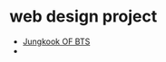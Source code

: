 # web design project

<ul>
<li><a href="Jungkook.html/index.html" target="_blank">Jungkook OF BTS</a><li>
</ul>